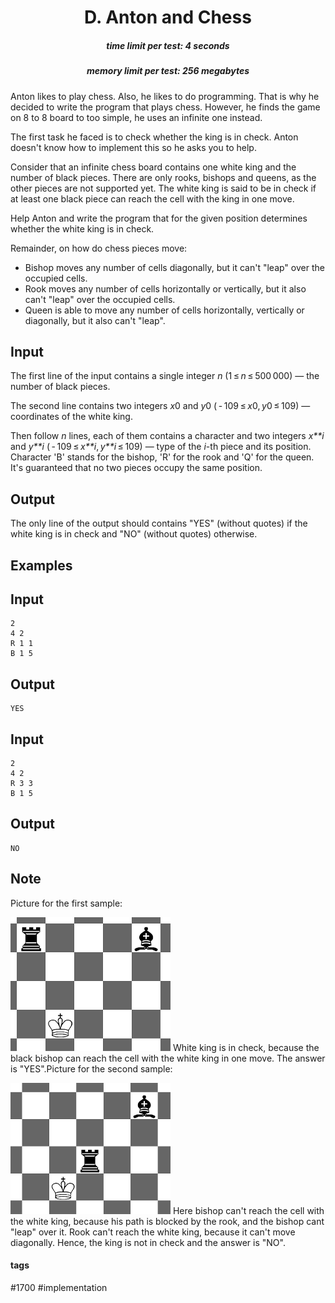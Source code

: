 <h1 style='text-align: center;'> D. Anton and Chess</h1>

<h5 style='text-align: center;'>time limit per test: 4 seconds</h5>
<h5 style='text-align: center;'>memory limit per test: 256 megabytes</h5>

Anton likes to play chess. Also, he likes to do programming. That is why he decided to write the program that plays chess. However, he finds the game on 8 to 8 board to too simple, he uses an infinite one instead.

The first task he faced is to check whether the king is in check. Anton doesn't know how to implement this so he asks you to help.

Consider that an infinite chess board contains one white king and the number of black pieces. There are only rooks, bishops and queens, as the other pieces are not supported yet. The white king is said to be in check if at least one black piece can reach the cell with the king in one move. 

Help Anton and write the program that for the given position determines whether the white king is in check.

Remainder, on how do chess pieces move: 

* Bishop moves any number of cells diagonally, but it can't "leap" over the occupied cells.
* Rook moves any number of cells horizontally or vertically, but it also can't "leap" over the occupied cells.
* Queen is able to move any number of cells horizontally, vertically or diagonally, but it also can't "leap".
## Input

The first line of the input contains a single integer *n* (1 ≤ *n* ≤ 500 000) — the number of black pieces.

The second line contains two integers *x*0 and *y*0 ( - 109 ≤ *x*0, *y*0 ≤ 109) — coordinates of the white king.

Then follow *n* lines, each of them contains a character and two integers *x**i* and *y**i* ( - 109 ≤ *x**i*, *y**i* ≤ 109) — type of the *i*-th piece and its position. Character 'B' stands for the bishop, 'R' for the rook and 'Q' for the queen. It's guaranteed that no two pieces occupy the same position.

## Output

The only line of the output should contains "YES" (without quotes) if the white king is in check and "NO" (without quotes) otherwise.

## Examples

## Input


```
2  
4 2  
R 1 1  
B 1 5  

```
## Output


```
YES  

```
## Input


```
2  
4 2  
R 3 3  
B 1 5  

```
## Output


```
NO  

```
## Note

Picture for the first sample: 

 ![](images/87d71a7f8b5f6bb4dfe1569981172f27df5f3c25.png)  White king is in check, because the black bishop can reach the cell with the white king in one move. The answer is "YES".Picture for the second sample: 

 ![](images/ffe9233c1153ab298f9beb299795f320e53990b3.png)  Here bishop can't reach the cell with the white king, because his path is blocked by the rook, and the bishop cant "leap" over it. Rook can't reach the white king, because it can't move diagonally. Hence, the king is not in check and the answer is "NO".

#### tags 

#1700 #implementation 